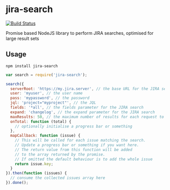 jira-search
===========

[![Build Status](https://travis-ci.org/pghalliday/jira-search.svg?branch=master)](https://travis-ci.org/pghalliday/jira-search)

Promise based NodeJS library to perform JIRA searches, optimised for large result sets

Usage
-----

```
npm install jira-search
```

```javascript
var search = require('jira-search');

search({
  serverRoot: 'https://my.jira.server', // the base URL for the JIRA server
  user: 'myuser', // the user name
  pass: 'mypassword', // the password
  jql: 'project="myproject"', // the JQL
  fields: '*all', // the fields parameter for the JIRA search
  expand: 'changelog', // the expand parameter for the JIRA search
  maxResults: 50, // the maximum number of results for each request to JIRA, multiple requests will be made till all the matching issues have been collected
  onTotal: function (total) {
    // optionally initialise a progress bar or something
  },
  mapCallback: function (issue) {
    // This will be called for each issue matching the search.
    // Update a progress bar or something if you want here.
    // The return value from this function will be added
    // to the array returned by the promise.
    // If omitted the default behaviour is to add the whole issue
    return issue.key;
  }
}).then(function (issues) {
  // consume the collected issues array here
}).done();
```
